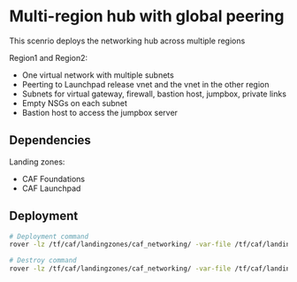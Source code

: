 # Multi-region hub with global peering

This scenrio deploys the networking hub across multiple regions

Region1 and Region2:
* One virtual network with multiple subnets
* Peerting to Launchpad release vnet and the vnet in the other region
* Subnets for virtual gateway, firewall, bastion host, jumpbox, private links
* Empty NSGs on each subnet
* Bastion host to access the jumpbox server


## Dependencies
Landing zones:
* CAF Foundations
* CAF Launchpad

##  Deployment

```bash
# Deployment command
rover -lz /tf/caf/landingzones/caf_networking/ -var-file /tf/caf/landingzones/caf_networking/scenario/200/multi-hub.tfvars -a apply

# Destroy command
rover -lz /tf/caf/landingzones/caf_networking/ -var-file /tf/caf/landingzones/caf_networking/scenario/200/multi-hub.tfvars -a destroy
```